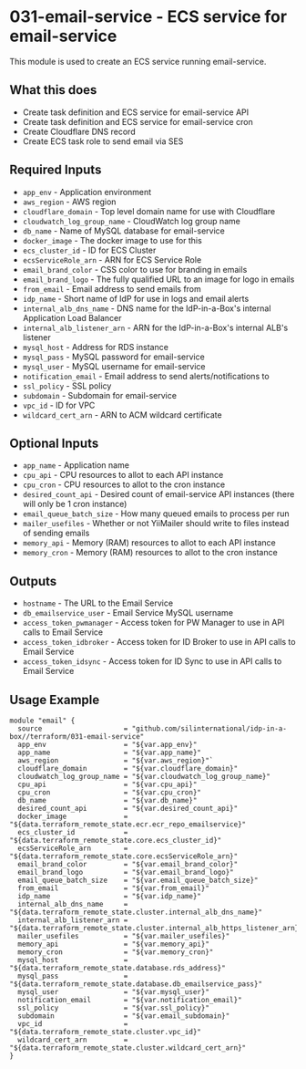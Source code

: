 # 031-email-service - ECS service for email-service
This module is used to create an ECS service running email-service.

## What this does

 - Create task definition and ECS service for email-service API
 - Create task definition and ECS service for email-service cron
 - Create Cloudflare DNS record
 - Create ECS task role to send email via SES 

## Required Inputs

 - `app_env` - Application environment
 - `aws_region` - AWS region
 - `cloudflare_domain` - Top level domain name for use with Cloudflare
 - `cloudwatch_log_group_name` - CloudWatch log group name
 - `db_name` - Name of MySQL database for email-service
 - `docker_image` - The docker image to use for this
 - `ecs_cluster_id` - ID for ECS Cluster
 - `ecsServiceRole_arn` - ARN for ECS Service Role
 - `email_brand_color` - CSS color to use for branding in emails
 - `email_brand_logo` - The fully qualified URL to an image for logo in emails
 - `from_email` - Email address to send emails from
 - `idp_name` - Short name of IdP for use in logs and email alerts
 - `internal_alb_dns_name` - DNS name for the IdP-in-a-Box's internal Application Load Balancer
 - `internal_alb_listener_arn` - ARN for the IdP-in-a-Box's internal ALB's listener
 - `mysql_host` - Address for RDS instance
 - `mysql_pass` - MySQL password for email-service
 - `mysql_user` - MySQL username for email-service
 - `notification_email` - Email address to send alerts/notifications to
 - `ssl_policy` - SSL policy
 - `subdomain` - Subdomain for email-service
 - `vpc_id` - ID for VPC
 - `wildcard_cert_arn` - ARN to ACM wildcard certificate

## Optional Inputs

 - `app_name` - Application name
 - `cpu_api` - CPU resources to allot to each API instance
 - `cpu_cron` - CPU resources to allot to the cron instance
 - `desired_count_api` - Desired count of email-service API instances (there will only be 1 cron instance)
 - `email_queue_batch_size` - How many queued emails to process per run
 - `mailer_usefiles` - Whether or not YiiMailer should write to files instead of sending emails
 - `memory_api` - Memory (RAM) resources to allot to each API instance
 - `memory_cron` - Memory (RAM) resources to allot to the cron instance

## Outputs

 - `hostname` - The URL to the Email Service
 - `db_emailservice_user` - Email Service MySQL username
 - `access_token_pwmanager` - Access token for PW Manager to use in API calls to Email Service
 - `access_token_idbroker` - Access token for ID Broker to use in API calls to Email Service
 - `access_token_idsync` - Access token for ID Sync to use in API calls to Email Service

## Usage Example

```hcl
module "email" {
  source                    = "github.com/silinternational/idp-in-a-box//terraform/031-email-service"
  app_env                   = "${var.app_env}"
  app_name                  = "${var.app_name}"
  aws_region                = "${var.aws_region}"`
  cloudflare_domain         = "${var.cloudflare_domain}"
  cloudwatch_log_group_name = "${var.cloudwatch_log_group_name}"
  cpu_api                   = "${var.cpu_api}"
  cpu_cron                  = "${var.cpu_cron}"
  db_name                   = "${var.db_name}"
  desired_count_api         = "${var.desired_count_api}"
  docker_image              = "${data.terraform_remote_state.ecr.ecr_repo_emailservice}"
  ecs_cluster_id            = "${data.terraform_remote_state.core.ecs_cluster_id}"
  ecsServiceRole_arn        = "${data.terraform_remote_state.core.ecsServiceRole_arn}"
  email_brand_color         = "${var.email_brand_color}"
  email_brand_logo          = "${var.email_brand_logo}"
  email_queue_batch_size    = "${var.email_queue_batch_size}"
  from_email                = "${var.from_email}"
  idp_name                  = "${var.idp_name}"
  internal_alb_dns_name     = "${data.terraform_remote_state.cluster.internal_alb_dns_name}"
  internal_alb_listener_arn = "${data.terraform_remote_state.cluster.internal_alb_https_listener_arn}"
  mailer_usefiles           = "${var.mailer_usefiles}"
  memory_api                = "${var.memory_api}"
  memory_cron               = "${var.memory_cron}"
  mysql_host                = "${data.terraform_remote_state.database.rds_address}"
  mysql_pass                = "${data.terraform_remote_state.database.db_emailservice_pass}"
  mysql_user                = "${var.mysql_user}"
  notification_email        = "${var.notification_email}"
  ssl_policy                = "${var.ssl_policy}"
  subdomain                 = "${var.email_subdomain}"
  vpc_id                    = "${data.terraform_remote_state.cluster.vpc_id}"
  wildcard_cert_arn         = "${data.terraform_remote_state.cluster.wildcard_cert_arn}"
}
```
